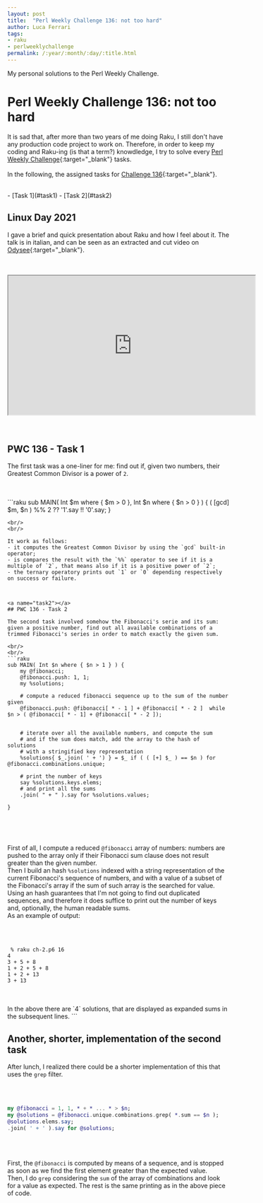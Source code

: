 ```yaml
---
layout: post
title:  "Perl Weekly Challenge 136: not too hard"
author: Luca Ferrari
tags:
- raku
- perlweeklychallenge
permalink: /:year/:month/:day/:title.html
---
```

My personal solutions to the Perl Weekly Challenge.

# Perl Weekly Challenge 136: not too hard

It is sad that, after more than two years of me doing Raku, I still don't have any production code project to work on.
Therefore, in order to keep my coding and Raku-ing (is that a term?) knowdledge, I try to solve every  [Perl Weekly Challenge](https://perlweeklychallenge.org/){:target="_blank"} tasks.
<br/>
<br/>
In the following, the assigned tasks for [Challenge 136](https://perlweeklychallenge.org/blog/perl-weekly-challenge-0136/){:target="_blank"}.

<br/>
- [Task 1](#task1)
- [Task 2](#task2)



## Linux Day 2021

I gave a brief and quick presentation about Raku and how I feel about it. The talk is in italian, and can be seen as an extracted and cut video on [Odysee](https://odysee.com/@fluca1978:d/2021_LINUXDAY_RAKU:7){:target="_blank"}.


<br/>
<br/>
<center>
<iframe id="lbry-iframe" width="560" height="315" src="https://odysee.com/$/embed/2021_LINUXDAY_RAKU/71d1f405dc6bea384c040da06c0285c17229f6de?r=H6VMSo61DL7wbefVnV8hMQRoNY7ANu89" allowfullscreen></iframe>
</center>
<br/>
<br/>






<a name="task1"></a>
## PWC 136 - Task 1

The first task was a one-liner for me: find out if, given two numbers, their Greatest Common Divisor is a power of `2`.

<br/>
<br/>
```raku
sub MAIN( Int $m where { $m > 0 }, Int $n where { $n > 0 } ) {
    ( [gcd] $m, $n ) %% 2 ?? '1'.say !! '0'.say;
}

```
<br/>
<br/>

It work as follows:
- it computes the Greatest Common Divisor by using the `gcd` built-in operator;
- is compares the result with the `%%` operator to see if it is a multiple of `2`, that means also if it is a positive power of `2`;
- the ternary operatory prints out `1` or `0` depending respectively on success or failure.



<a name="task2"></a>
## PWC 136 - Task 2

The second task involved somehow the Fibonacci's serie and its sum: given a positive number, find out all available combinations of a trimmed Fibonacci's series in order to match exactly the given sum.

<br/>
<br/>
```raku
sub MAIN( Int $n where { $n > 1 } ) {
    my @fibonacci;
    @fibonacci.push: 1, 1;
    my %solutions;

    # compute a reduced fibonacci sequence up to the sum of the number given
    @fibonacci.push: @fibonacci[ * - 1 ] + @fibonacci[ * - 2 ]  while $n > ( @fibonacci[ * - 1] + @fibonacci[ * - 2 ]);


    # iterate over all the available numbers, and compute the sum
    # and if the sum does match, add the array to the hash of solutions
    # with a stringified key representation
    %solutions{ $_.join( ' + ') } = $_ if ( ( [+] $_ ) == $n ) for @fibonacci.combinations.unique;

    # print the number of keys
    say %solutions.keys.elems;
    # and print all the sums
    .join( " + " ).say for %solutions.values;

}


```
<br/>
<br/>

First of all, I compute a reduced `@fibonacci` array of numbers: numbers are pushed to the array only if their Fibonacci sum clause does not result greater than the given number.
<br/>
Then I build an hash `%solutions` indexed with a string representation of the current Fibonacci's sequence of numbers, and with a value of a subset of the Fibonacci's array if the sum of such array is the searched for value.
<br/>
Using an hash guarantees that I'm not going to find out duplicated sequences, and therefore it does suffice to print out the number of keys and, optionally, the human readable sums.
<br/>
As an example of output:

<br/>
<br/>

```shell
 % raku ch-2.p6 16
4
3 + 5 + 8
1 + 2 + 5 + 8
1 + 2 + 13
3 + 13

```
<br/>
<br/>
In the above there are `4` solutions, that are displayed as expanded sums in the subsequent lines.
```


## Another, shorter, implementation of the second task

After lunch, I realized there could be a shorter implementation of this that uses the `grep` filter.

<br/>
<br/>

``` raku
my @fibonacci = 1, 1, * + * ... * > $n;
my @solutions = @fibonacci.unique.combinations.grep( *.sum == $n );
@solutions.elems.say;
.join( ' + ' ).say for @solutions;
```
<br/>
<br/>

First, the `@fibonacci` is computed by means of a sequence, and is stopped as soon as we find the first element greater than the expected value.
<br/>
Then, I do `grep` considering the `sum` of the array of combinations and look for a value as expected. The rest is the same printing as in the above piece of code.
```
